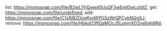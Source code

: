 list: https://monosnap.com/file/B2wL1YiQxept0UuQF3wEmIOwLchtIZ;
get: https://monosnap.com/file/undefined;
add: https://monosnap.com/file/C1z8jBZOoqKvoWPGSzWrQPCvbNQgSJ;
remove: https://monosnap.com/file/HbkqO3flQaMOcJ5LpnmXOZneEeh6Rd;
